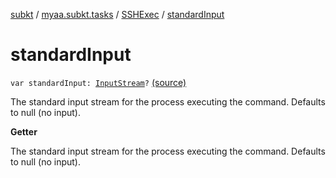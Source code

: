 [subkt](../../index.md) / [myaa.subkt.tasks](../index.md) / [SSHExec](index.md) / [standardInput](./standard-input.md)

# standardInput

`var standardInput: `[`InputStream`](https://docs.oracle.com/javase/9/docs/api/java/io/InputStream.html)`?` [(source)](https://github.com/Myaamori/SubKt/blob/0.1.8/src/main/kotlin/myaa/subkt/tasks/tasks.kt#L2062)

The standard input stream for the process executing the command.
Defaults to null (no input).

**Getter**

The standard input stream for the process executing the command.
Defaults to null (no input).

